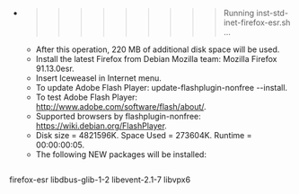 * >>>>>>>>> Running inst-std-inet-firefox-esr.sh ...
  * After this operation, 220 MB of additional disk space will be used.
  * Install the latest Firefox from Debian Mozilla team: Mozilla Firefox 91.13.0esr.
  * Insert Iceweasel in Internet menu.
  * To update Adobe Flash Player: update-flashplugin-nonfree --install.
  * To test Adobe Flash Player: http://www.adobe.com/software/flash/about/.
  * Supported browsers by flashplugin-nonfree: https://wiki.debian.org/FlashPlayer.
  * Disk size = 4821596K. Space Used = 273604K. Runtime = 00:00:00:05.
  * The following NEW packages will be installed:
  ```bash
firefox-esr libdbus-glib-1-2 libevent-2.1-7 libvpx6
  ```
